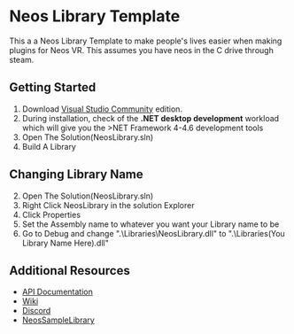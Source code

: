 # Neos Library Template
This a a Neos Library Template to make people's lives easier when making plugins for Neos VR.
This assumes you have neos in the C drive through steam.

## Getting Started
1. Download [Visual Studio Community](https://visualstudio.microsoft.com/vs/community/) edition.
1. During installation, check of the **.NET desktop development** workload which will give you the >NET Framework 4-4.6 development tools
1. Open The Solution(NeosLibrary.sln)
1. Build A Library
## Changing Library Name
2. Open The Solution(NeosLibrary.sln)
2. Right Click NeosLibrary in the solution Explorer
2. Click Properties
2. Set the Assembly name to whatever you want your Library name to be
2. Go to Debug and change ".\Libraries\NeosLibrary.dll" to ".\Libraries\(You Library Name Here).dll"
## Additional Resources
- [API Documentation](http://wiki.neosvr.com/docfx/api)
- [Wiki](http://wiki.neosvr.com/subdom/wiki/)
- [Discord](https://discord.gg/4ZwyHc)
- [NeosSampleLibrary](https://github.com/Neos-Metaverse/NeosSampleLibrary)